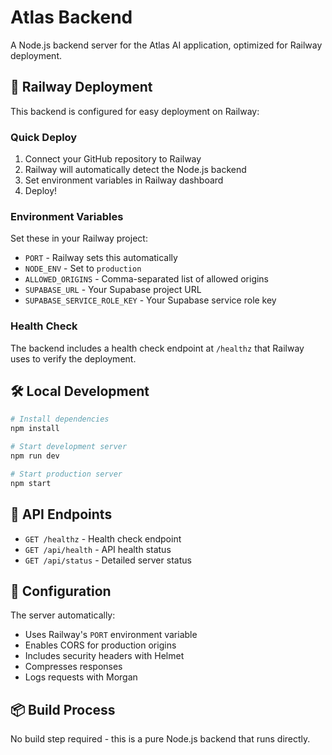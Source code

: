 # Atlas Backend

A Node.js backend server for the Atlas AI application, optimized for Railway deployment.

## 🚀 Railway Deployment

This backend is configured for easy deployment on Railway:

### Quick Deploy
1. Connect your GitHub repository to Railway
2. Railway will automatically detect the Node.js backend
3. Set environment variables in Railway dashboard
4. Deploy!

### Environment Variables
Set these in your Railway project:
- `PORT` - Railway sets this automatically
- `NODE_ENV` - Set to `production`
- `ALLOWED_ORIGINS` - Comma-separated list of allowed origins
- `SUPABASE_URL` - Your Supabase project URL
- `SUPABASE_SERVICE_ROLE_KEY` - Your Supabase service role key

### Health Check
The backend includes a health check endpoint at `/healthz` that Railway uses to verify the deployment.

## 🛠 Local Development

```bash
# Install dependencies
npm install

# Start development server
npm run dev

# Start production server
npm start
```

## 📡 API Endpoints

- `GET /healthz` - Health check endpoint
- `GET /api/health` - API health status
- `GET /api/status` - Detailed server status

## 🔧 Configuration

The server automatically:
- Uses Railway's `PORT` environment variable
- Enables CORS for production origins
- Includes security headers with Helmet
- Compresses responses
- Logs requests with Morgan

## 📦 Build Process

No build step required - this is a pure Node.js backend that runs directly.
